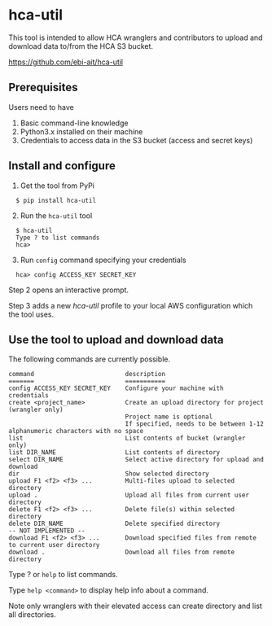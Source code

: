 # hca-util

This tool is intended to allow HCA wranglers and contributors to upload and download data to/from the HCA S3 bucket.

https://github.com/ebi-ait/hca-util

## Prerequisites
Users need to have
1. Basic command-line knowledge
2. Python3.x installed on their machine
3. Credentials to access data in the S3 bucket (access and secret keys)

## Install and configure
1. Get the tool from PyPi

```
  $ pip install hca-util
```
2. Run the `hca-util` tool

```
  $ hca-util
  Type ? to list commands
  hca>
```
3. Run `config` command specifying your credentials

```
  hca> config ACCESS_KEY SECRET_KEY
``` 

Step 2 opens an interactive prompt.

Step 3 adds a new _hca-util_ profile to your local AWS configuration which the tool uses.


## Use the tool to upload and download data
The following commands are currently possible.

    command                         description
    =======                         ===========
    config ACCESS_KEY SECRET_KEY    Configure your machine with credentials
    create <project_name>           Create an upload directory for project (wrangler only)
                                    Project name is optional
                                    If specified, needs to be between 1-12 alphanumeric characters with no space
    list                            List contents of bucket (wrangler only)
    list DIR_NAME                   List contents of directory
    select DIR_NAME                 Select active directory for upload and download
    dir                             Show selected directory
    upload F1 <f2> <f3> ...         Multi-files upload to selected directory
    upload .                        Upload all files from current user directory
    delete F1 <f2> <f3> ...         Delete file(s) within selected directory
    delete DIR_NAME                 Delete specified directory
    -- NOT IMPLEMENTED --
    download F1 <f2> <f3> ...       Download specified files from remote to current user directory
    download .                      Download all files from remote directory



Type ? or `help` to list commands. 

Type `help <command>` to display help info about a command.

Note only wranglers with their elevated access can create directory and list all directories.
